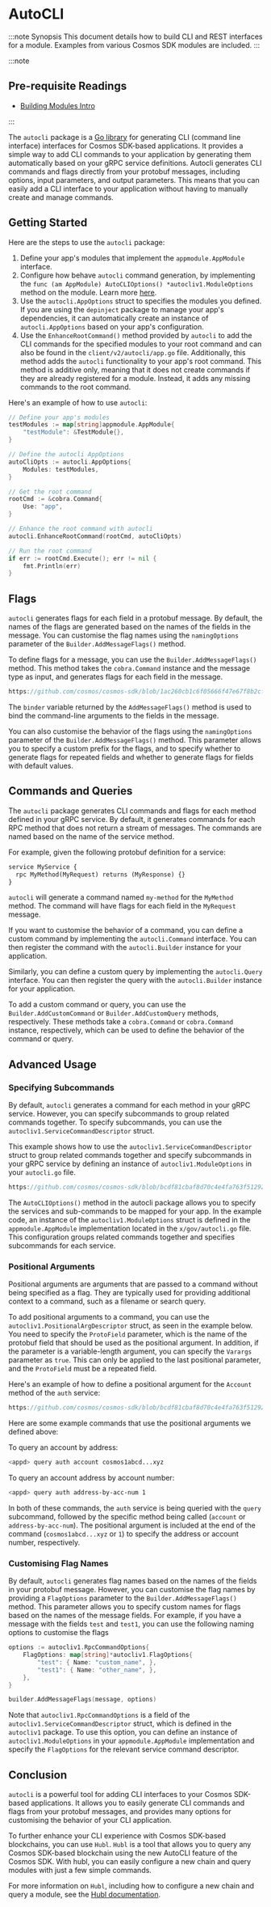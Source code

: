 


# AutoCLI

:::note Synopsis
This document details how to build CLI and REST interfaces for a module. Examples from various Cosmos SDK modules are included.
:::

:::note

## Pre-requisite Readings

* [Building Modules Intro](../building-modules/00-intro.md)

:::

The `autocli` package is a [Go library](https://pkg.go.dev/cosmossdk.io/client/v2/autocli) for generating CLI (command line interface) interfaces for Cosmos SDK-based applications. It provides a simple way to add CLI commands to your application by generating them automatically based on your gRPC service definitions. Autocli generates CLI commands and flags directly from your protobuf messages, including options, input parameters, and output parameters. This means that you can easily add a CLI interface to your application without having to manually create and manage commands.

## Getting Started

Here are the steps to use the `autocli` package:

1. Define your app's modules that implement the `appmodule.AppModule` interface.
2. Configure how behave `autocli` command generation, by implementing the `func (am AppModule) AutoCLIOptions() *autocliv1.ModuleOptions` method on the module. Learn more [here](#advanced-usage).
3. Use the `autocli.AppOptions` struct to specifies the modules you defined. If you are using the `depinject` package to manage your app's dependencies, it can automatically create an instance of `autocli.AppOptions` based on your app's configuration.
4. Use the `EnhanceRootCommand()` method provided by `autocli` to add the CLI commands for the specified modules to your root command and can also be found in the `client/v2/autocli/app.go` file. Additionally, this method adds the `autocli` functionality to your app's root command. This method is additive only, meaning that it does not create commands if they are already registered for a module. Instead, it adds any missing commands to the root command.

Here's an example of how to use `autocli`:

``` go
// Define your app's modules
testModules := map[string]appmodule.AppModule{
    "testModule": &TestModule{},
}

// Define the autocli AppOptions
autoCliOpts := autocli.AppOptions{
    Modules: testModules,
}

// Get the root command
rootCmd := &cobra.Command{
    Use: "app",
}

// Enhance the root command with autocli
autocli.EnhanceRootCommand(rootCmd, autoCliOpts)

// Run the root command
if err := rootCmd.Execute(); err != nil {
    fmt.Println(err)
}
```

## Flags

`autocli` generates flags for each field in a protobuf message. By default, the names of the flags are generated based on the names of the fields in the message. You can customise the flag names using the `namingOptions` parameter of the `Builder.AddMessageFlags()` method.

To define flags for a message, you can use the `Builder.AddMessageFlags()` method. This method takes the `cobra.Command` instance and the message type as input, and generates flags for each field in the message.

```go reference
https://github.com/cosmos/cosmos-sdk/blob/1ac260cb1c6f05666f47e67f8b2cfd6229a55c3b/client/v2/autocli/common.go#L44-L49
```

The `binder` variable returned by the `AddMessageFlags()` method is used to bind the command-line arguments to the fields in the message.

You can also customise the behavior of the flags using the `namingOptions` parameter of the `Builder.AddMessageFlags()` method. This parameter allows you to specify a custom prefix for the flags, and to specify whether to generate flags for repeated fields and whether to generate flags for fields with default values.

## Commands and Queries

The `autocli` package generates CLI commands and flags for each method defined in your gRPC service. By default, it generates commands for each RPC method that does not return a stream of messages. The commands are named based on the name of the service method.

For example, given the following protobuf definition for a service:

```protobuf
service MyService {
  rpc MyMethod(MyRequest) returns (MyResponse) {}
}
```

`autocli` will generate a command named `my-method` for the `MyMethod` method. The command will have flags for each field in the `MyRequest` message.

If you want to customise the behavior of a command, you can define a custom command by implementing the `autocli.Command` interface. You can then register the command with the `autocli.Builder` instance for your application.

Similarly, you can define a custom query by implementing the `autocli.Query` interface. You can then register the query with the `autocli.Builder` instance for your application.

To add a custom command or query, you can use the `Builder.AddCustomCommand` or `Builder.AddCustomQuery` methods, respectively. These methods take a `cobra.Command` or `cobra.Command` instance, respectively, which can be used to define the behavior of the command or query.

## Advanced Usage

### Specifying Subcommands

By default, `autocli` generates a command for each method in your gRPC service. However, you can specify subcommands to group related commands together. To specify subcommands, you can use the `autocliv1.ServiceCommandDescriptor` struct.

This example shows how to use the `autocliv1.ServiceCommandDescriptor` struct to group related commands together and specify subcommands in your gRPC service by defining an instance of `autocliv1.ModuleOptions` in your `autocli.go` file.

```go reference
https://github.com/cosmos/cosmos-sdk/blob/bcdf81cbaf8d70c4e4fa763f51292d54aed689fd/x/gov/autocli.go#L9-L27
```

The `AutoCLIOptions()` method in the autocli package allows you to specify the services and sub-commands to be mapped for your app. In the example code, an instance of the `autocliv1.ModuleOptions` struct is defined in the `appmodule.AppModule` implementation located in the `x/gov/autocli.go` file. This configuration groups related commands together and specifies subcommands for each service.

### Positional Arguments

Positional arguments are arguments that are passed to a command without being specified as a flag. They are typically used for providing additional context to a command, such as a filename or search query.

To add positional arguments to a command, you can use the `autocliv1.PositionalArgDescriptor` struct, as seen in the example below. You need to specify the `ProtoField` parameter, which is the name of the protobuf field that should be used as the positional argument. In addition, if the parameter is a variable-length argument, you can specify the `Varargs` parameter as `true`. This can only be applied to the last positional parameter, and the `ProtoField` must be a repeated field.

Here's an example of how to define a positional argument for the `Account` method of the `auth` service:

```go reference
https://github.com/cosmos/cosmos-sdk/blob/bcdf81cbaf8d70c4e4fa763f51292d54aed689fd/x/auth/autocli.go#L8-L32
```

Here are some example commands that use the positional arguments we defined above:

To query an account by address:

```bash
<appd> query auth account cosmos1abcd...xyz
```

To query an account address by account number:

```bash
<appd> query auth address-by-acc-num 1
```

In both of these commands, the `auth` service is being queried with the `query` subcommand, followed by the specific method being called (`account` or `address-by-acc-num`). The positional argument is included at the end of the command (`cosmos1abcd...xyz` or `1`) to specify the address or account number, respectively.

### Customising Flag Names

By default, `autocli` generates flag names based on the names of the fields in your protobuf message. However, you can customise the flag names by providing a `FlagOptions` parameter to the `Builder.AddMessageFlags()` method. This parameter allows you to specify custom names for flags based on the names of the message fields. For example, if you have a message with the fields `test` and `test1`, you can use the following naming options to customise the flags

``` go
options := autocliv1.RpcCommandOptions{ 
    FlagOptions: map[string]*autocliv1.FlagOptions{ 
        "test": { Name: "custom_name", }, 
        "test1": { Name: "other_name", }, 
    }, 
}

builder.AddMessageFlags(message, options)
```

Note that `autocliv1.RpcCommandOptions` is a field of the `autocliv1.ServiceCommandDescriptor` struct, which is defined in the `autocliv1` package. To use this option, you can define an instance of `autocliv1.ModuleOptions` in your `appmodule.AppModule` implementation and specify the `FlagOptions` for the relevant service command descriptor.

## Conclusion

`autocli` is a powerful tool for adding CLI interfaces to your Cosmos SDK-based applications. It allows you to easily generate CLI commands and flags from your protobuf messages, and provides many options for customising the behavior of your CLI application.

To further enhance your CLI experience with Cosmos SDK-based blockchains, you can use `Hubl`. `Hubl` is a tool that allows you to query any Cosmos SDK-based blockchain using the new AutoCLI feature of the Cosmos SDK. With hubl, you can easily configure a new chain and query modules with just a few simple commands.

For more information on `Hubl`, including how to configure a new chain and query a module, see the [Hubl documentation](https://docs.cosmos.network/main/tooling/hubl).
